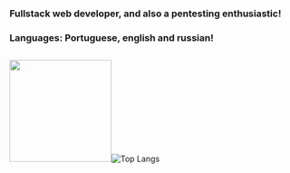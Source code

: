 ### Fullstack web developer, and also a pentesting enthusiastic!
### Languages: Portuguese, english and russian!

##
</a>

<img height="180em" src="https://github-readme-stats.vercel.app/api?username=Redakyr&show_icons=true&hide_border=true&&count_private=true&include_all_commits=true&theme=midnight-purple" /><img alt="Top Langs" src="https://github-readme-stats.vercel.app/api/top-langs/?username=Redakyr&hide_border=true&hide=html,css,scss,sass&layout=compact&theme=midnight-purple"/>
